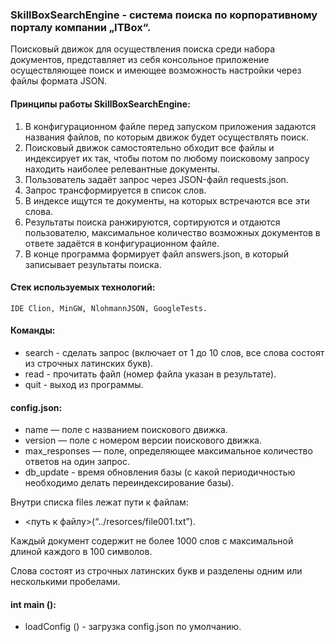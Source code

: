 ### SkillBoxSearchEngine - система поиска по корпоративному порталу компании „ITBox“. ### 

   Поисковый движок для осуществления поиска среди набора документов, 
   представляет из себя консольное приложение осуществляющее поиск 
   и имеющее возможность настройки через файлы формата JSON. 

 
 #### Принципы работы SkillBoxSearchEngine: ####

  1. В конфигурационном файле перед запуском приложения задаются названия
     файлов, по которым движок будет осуществлять поиск.
  2. Поисковый движок самостоятельно обходит все файлы и индексирует их так, 
     чтобы потом по любому поисковому запросу находить наиболее релевантные документы.
  3. Пользователь задаёт запрос через JSON-файл requests.json. 
  4. Запрос трансформируется в список слов.
  5. В индексе ищутся те документы, на которых встречаются все эти слова.
  6. Результаты поиска ранжируются, сортируются и отдаются пользователю,
     максимальное количество возможных документов в ответе задаётся в конфигурационном файле.
  7. В конце программа формирует файл answers.json, в который записывает результаты поиска.


#### Стек используемых технологий: ####

	IDE Clion, MinGW, NlohmannJSON, GoogleTests.


#### Команды: ####

*   search - сделать запрос (включает от 1 до 10 слов, все слова состоят из строчных латинских букв). 
*   read - прочитать файл (номер файла указан в результате). 
*   quit - выход из программы. 


#### config.json: ####

*  name — поле с названием поискового движка.
*  version — поле с номером версии поискового движка.
*  max_responses — поле, определяющее максимальное количество ответов на один запрос.
*  db_update -  время обновления базы (с какой периодичностью необходимо делать переиндексирование базы).
 
  Внутри списка files лежат пути к файлам:
*  <путь к файлу>(“../resorces/file001.txt”). 

<p>  Каждый документ содержит не более 1000 слов с максимальной длиной каждого в 100 символов.</p>  
     Слова состоят из строчных латинских букв и разделены одним или несколькими пробелами.
	 
	 
#### int main (): ####

*	loadConfig () - загрузка config.json по умолчанию.
